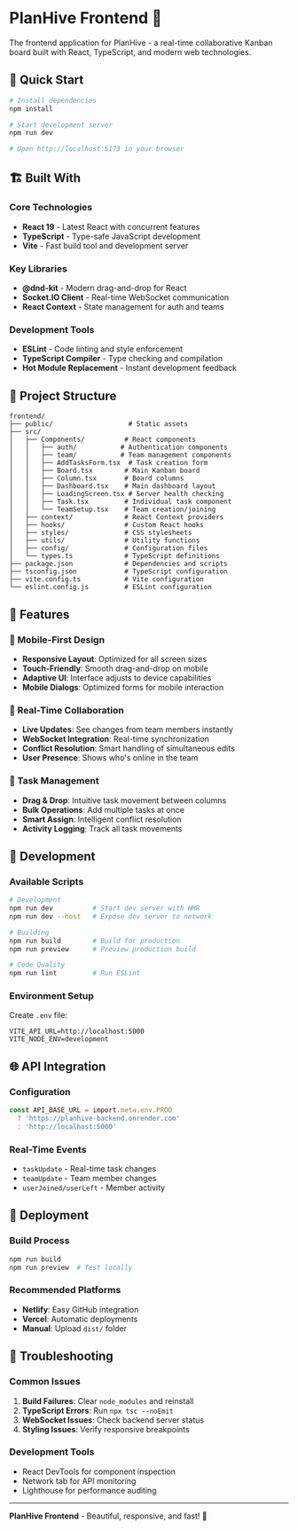 # PlanHive Frontend 🎯

The frontend application for PlanHive - a real-time collaborative Kanban board built with React, TypeScript, and modern web technologies.

## 🚀 Quick Start

```bash
# Install dependencies
npm install

# Start development server
npm run dev

# Open http://localhost:5173 in your browser
```

## 🏗️ Built With

### Core Technologies
- **React 19** - Latest React with concurrent features
- **TypeScript** - Type-safe JavaScript development
- **Vite** - Fast build tool and development server

### Key Libraries
- **@dnd-kit** - Modern drag-and-drop for React
- **Socket.IO Client** - Real-time WebSocket communication
- **React Context** - State management for auth and teams

### Development Tools
- **ESLint** - Code linting and style enforcement
- **TypeScript Compiler** - Type checking and compilation
- **Hot Module Replacement** - Instant development feedback

## 📁 Project Structure

```
frontend/
├── public/                   # Static assets
├── src/
│   ├── Components/          # React components
│   │   ├── auth/           # Authentication components
│   │   ├── team/           # Team management components
│   │   ├── AddTasksForm.tsx  # Task creation form
│   │   ├── Board.tsx        # Main Kanban board
│   │   ├── Column.tsx       # Board columns
│   │   ├── Dashboard.tsx    # Main dashboard layout
│   │   ├── LoadingScreen.tsx # Server health checking
│   │   ├── Task.tsx         # Individual task component
│   │   └── TeamSetup.tsx    # Team creation/joining
│   ├── context/             # React Context providers
│   ├── hooks/               # Custom React hooks
│   ├── styles/              # CSS stylesheets
│   ├── utils/               # Utility functions
│   ├── config/              # Configuration files
│   └── types.ts             # TypeScript definitions
├── package.json             # Dependencies and scripts
├── tsconfig.json            # TypeScript configuration
├── vite.config.ts           # Vite configuration
└── eslint.config.js         # ESLint configuration
```

## 🎨 Features

### 📱 Mobile-First Design
- **Responsive Layout**: Optimized for all screen sizes
- **Touch-Friendly**: Smooth drag-and-drop on mobile
- **Adaptive UI**: Interface adjusts to device capabilities
- **Mobile Dialogs**: Optimized forms for mobile interaction

### 🔄 Real-Time Collaboration
- **Live Updates**: See changes from team members instantly
- **WebSocket Integration**: Real-time synchronization
- **Conflict Resolution**: Smart handling of simultaneous edits
- **User Presence**: Shows who's online in the team

### 🎯 Task Management
- **Drag & Drop**: Intuitive task movement between columns
- **Bulk Operations**: Add multiple tasks at once
- **Smart Assign**: Intelligent conflict resolution
- **Activity Logging**: Track all task movements

## 🔧 Development

### Available Scripts
```bash
# Development
npm run dev          # Start dev server with HMR
npm run dev --host   # Expose dev server to network

# Building
npm run build        # Build for production
npm run preview      # Preview production build

# Code Quality
npm run lint         # Run ESLint
```

### Environment Setup
Create `.env` file:
```env
VITE_API_URL=http://localhost:5000
VITE_NODE_ENV=development
```

## 🌐 API Integration

### Configuration
```typescript
const API_BASE_URL = import.meta.env.PROD 
  ? 'https://planhive-backend.onrender.com' 
  : 'http://localhost:5000'
```

### Real-Time Events
- `taskUpdate` - Real-time task changes
- `teamUpdate` - Team member changes  
- `userJoined/userLeft` - Member activity

## 🚀 Deployment

### Build Process
```bash
npm run build
npm run preview  # Test locally
```

### Recommended Platforms
- **Netlify**: Easy GitHub integration
- **Vercel**: Automatic deployments
- **Manual**: Upload `dist/` folder

## 🐛 Troubleshooting

### Common Issues
1. **Build Failures**: Clear `node_modules` and reinstall
2. **TypeScript Errors**: Run `npx tsc --noEmit`
3. **WebSocket Issues**: Check backend server status
4. **Styling Issues**: Verify responsive breakpoints

### Development Tools
- React DevTools for component inspection
- Network tab for API monitoring
- Lighthouse for performance auditing

---

**PlanHive Frontend** - Beautiful, responsive, and fast! 🚀
